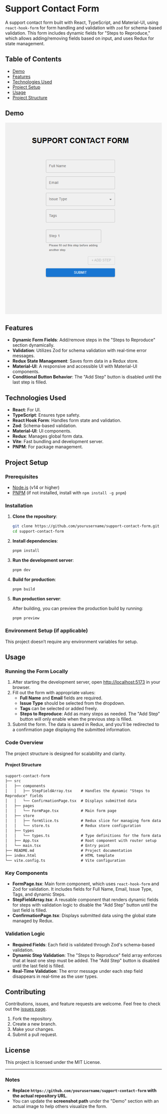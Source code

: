 # Support Contact Form

A support contact form built with React, TypeScript, and Material-UI, using `react-hook-form` for form handling and validation with `zod` for schema-based validation. This form includes dynamic fields for "Steps to Reproduce," which allows adding/removing fields based on input, and uses Redux for state management.

## Table of Contents

- [Demo](#demo)
- [Features](#features)
- [Technologies Used](#technologies-used)
- [Project Setup](#project-setup)
- [Usage](#usage)
- [Project Structure](#project-structure)

## Demo

![Form Demo](./screenshot.png) <!-- Replace this with a link or path to a screenshot in your repo -->

## Features

- **Dynamic Form Fields**: Add/remove steps in the "Steps to Reproduce" section dynamically.
- **Validation**: Utilizes Zod for schema validation with real-time error messages.
- **Redux State Management**: Saves form data in a Redux store.
- **Material-UI**: A responsive and accessible UI with Material-UI components.
- **Conditional Button Behavior**: The "Add Step" button is disabled until the last step is filled.

## Technologies Used

- **React**: For UI.
- **TypeScript**: Ensures type safety.
- **React Hook Form**: Handles form state and validation.
- **Zod**: Schema-based validation.
- **Material-UI**: UI components.
- **Redux**: Manages global form data.
- **Vite**: Fast bundling and development server.
- **PNPM**: For package management.

## Project Setup

### Prerequisites

- [Node.js](https://nodejs.org/) (v14 or higher)
- [PNPM](https://pnpm.io/) (if not installed, install with `npm install -g pnpm`)

### Installation

1. **Clone the repository**:

   ```bash
   git clone https://github.com/yourusername/support-contact-form.git
   cd support-contact-form
   ```

2. **Install dependencies**:

   ```bash
   pnpm install
   ```

3. **Run the development server**:

   ```bash
   pnpm dev
   ```

4. **Build for production**:

   ```bash
   pnpm build
   ```

5. **Run production server**:

   After building, you can preview the production build by running:

   ```bash
   pnpm preview
   ```

### Environment Setup (if applicable)

This project doesn’t require any environment variables for setup.

## Usage

### Running the Form Locally

1. After starting the development server, open [http://localhost:5173](http://localhost:5173) in your browser.
2. Fill out the form with appropriate values:
   - **Full Name** and **Email** fields are required.
   - **Issue Type** should be selected from the dropdown.
   - **Tags** can be selected or added freely.
   - **Steps to Reproduce**: Add as many steps as needed. The "Add Step" button will only enable when the previous step is filled.
3. Submit the form. The data is saved in Redux, and you’ll be redirected to a confirmation page displaying the submitted information.

### Code Overview

The project structure is designed for scalability and clarity.

#### Project Structure

```plaintext
support-contact-form
├── src
│   ├── components
│   │   ├── StepFieldArray.tsx    # Handles the dynamic "Steps to Reproduce" fields
│   │   └── ConfirmationPage.tsx  # Displays submitted data
│   ├── pages
│   │   └── FormPage.tsx          # Main form page
│   ├── store
│   │   ├── formSlice.ts          # Redux slice for managing form data
│   │   └── store.ts              # Redux store configuration
│   ├── types
│   │   └── types.ts              # Type definitions for the form data
│   ├── App.tsx                   # Root component with router setup
│   └── main.tsx                  # Entry point
├── README.md                     # Project documentation
├── index.html                    # HTML template
└── vite.config.ts                # Vite configuration
```

### Key Components

- **FormPage.tsx**: Main form component, which uses `react-hook-form` and Zod for validation. It includes fields for Full Name, Email, Issue Type, Tags, and dynamic Steps.
- **StepFieldArray.tsx**: A reusable component that renders dynamic fields for steps with validation logic to disable the "Add Step" button until the last field is filled.
- **ConfirmationPage.tsx**: Displays submitted data using the global state managed by Redux.

### Validation Logic

- **Required Fields**: Each field is validated through Zod's schema-based validation.
- **Dynamic Step Validation**: The "Steps to Reproduce" field array enforces that at least one step must be added. The "Add Step" button is disabled until the last field is filled.
- **Real-Time Validation**: The error message under each step field disappears in real-time as the user types.

## Contributing

Contributions, issues, and feature requests are welcome. Feel free to check out the [issues page](https://github.com/yourusername/support-contact-form/issues).

1. Fork the repository.
2. Create a new branch.
3. Make your changes.
4. Submit a pull request.

## License

This project is licensed under the MIT License.

---

### Notes

- **Replace `https://github.com/yourusername/support-contact-form` with the actual repository URL**.
- You can update the **screenshot path** under the "Demo" section with an actual image to help others visualize the form.